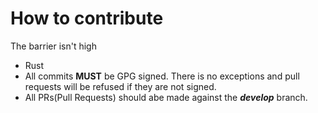 # How to contribute

The barrier isn't high
- Rust
- All commits **MUST** be GPG signed. There is no exceptions and pull requests will be refused if they are not signed.
- All PRs(Pull Requests) should abe made against the ***develop*** branch.


